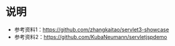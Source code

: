# 说明


- 参考资料1：<https://github.com/zhangkaitao/servlet3-showcase>
- 参考资料2：<https://github.com/KubaNeumann/servletjspdemo>